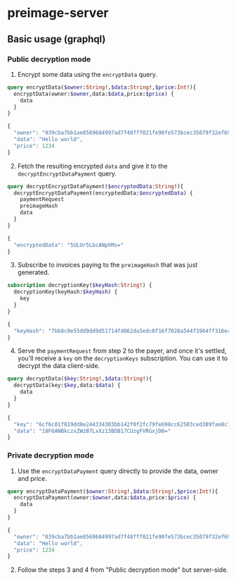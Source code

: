 # preimage-server

## Basic usage (graphql)

### Public decryption mode

1. Encrypt some data using the `encryptData` query.

```graphql
query encryptData($owner:String!,$data:String!,$price:Int!){
  encryptData(owner:$owner,data:$data,price:$price) {
    data
  }
}
```

```js
{
  "owner": "039cba7bb1ae8569684997ad7f48fff021fe90fe573bcec35079f32ef69583962c",
  "data": "Hello world",
  "price": 1234
}
```

2. Fetch the resulting encrypted `data` and give it to the `decryptEncryptDataPayment` query.

```graphql
query decryptEncryptDataPayment($encryptedData:String!){
  decryptEncryptDataPayment(encryptedData:$encryptedData) {
    paymentRequest
    preimageHash
    data
  }
}
```

```js
{
  "encryptedData": "5ULUr5LbcANphMs="
}
```

3. Subscribe to invoices paying to the `preimageHash` that was just generated.

```graphql
subscription decryptionKey($keyHash:String!) {
  decryptionKey(keyHash:$keyHash) {
    key
  }
}
```

```js
{
  "keyHash": "7bb8c9e55dd9dd9d51714fd062da5edc0f16f7028a544f3964ff316ecb6bb26b"
}
```

4. Serve the `paymentRequest` from step 2 to the payer, and once it's settled, you'll receive a `key` on the `decryptionKeys` subscription. You can use it to decrypt the data client-side.

```graphql
query decryptData($key:String!,$data:String!){
  decryptData(key:$key,data:$data) {
    data
  }
}
```

```js
{
  "key": "6cf6c01f819dd8e244334303bb142f0f2fc79fe698cc62503ced389fae8c7290",
  "data": "18F6ANBkczxZWzB7LxXz13BDB17CUzgFVRGxjD0="
}
```

### Private decryption mode

1. Use the `encryptDataPayment` query directly to provide the data, owner and price.

```graphql
query encryptDataPayment($owner:String!,$data:String!,$price:Int!){
  encryptDataPayment(owner:$owner,data:$data,price:$price) {
    data
  }
}
```

```js
{
  "owner": "039cba7bb1ae8569684997ad7f48fff021fe90fe573bcec35079f32ef69583962c",
  "data": "Hello world",
  "price": 1234
}
```

2. Follow the steps 3 and 4 from "Public decryption mode" but server-side.
